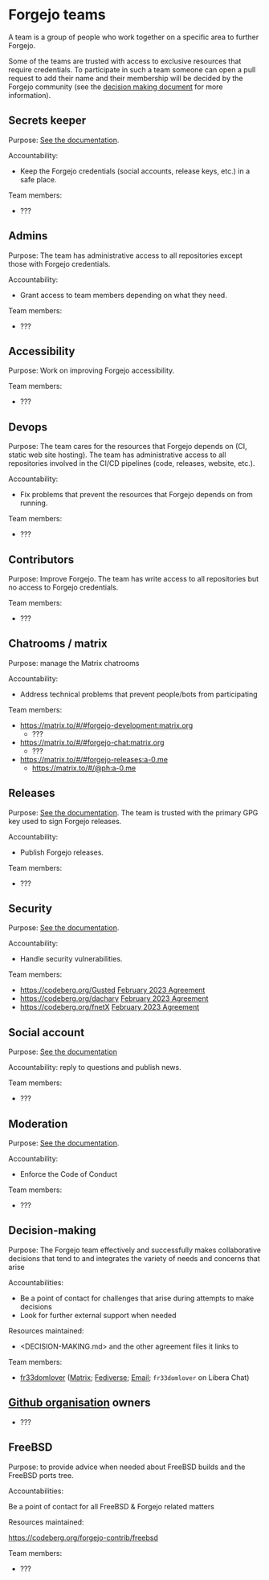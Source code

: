 # Forgejo teams

A team is a group of people who work together on a specific area to further Forgejo.

Some of the teams are trusted with access to exclusive resources that require credentials. To participate in such a team someone can open a pull request to add their name and their membership will be decided by the Forgejo community (see the [decision making document](DECISION-MAKING.md) for more information).

## Secrets keeper

Purpose: [See the documentation](https://codeberg.org/forgejo/forgejo/src/branch/forgejo/CONTRIBUTING/SECRETS.md).

Accountability:

* Keep the Forgejo credentials (social accounts, release keys, etc.) in a safe place.

Team members:

* ???

## Admins

Purpose: The team has administrative access to all repositories except those with Forgejo credentials.

Accountability:

* Grant access to team members depending on what they need.

Team members:

* ???

## Accessibility

Purpose: Work on improving Forgejo accessibility.

Team members:

* ???

## Devops

Purpose: The team cares for the resources that Forgejo depends on (CI, static web site hosting). The team has administrative access to all repositories involved in the CI/CD pipelines (code, releases, website, etc.).

Accountability:

* Fix problems that prevent the resources that Forgejo depends on from running.

Team members:

* ???

## Contributors

Purpose: Improve Forgejo. The team has write access to all repositories but no access to Forgejo credentials.

Team members:

* ???

## Chatrooms / matrix

Purpose: manage the Matrix chatrooms

Accountability:

* Address technical problems that prevent people/bots from participating

Team members:

* https://matrix.to/#/#forgejo-development:matrix.org
  * ???
* https://matrix.to/#/#forgejo-chat:matrix.org
  * ???
* https://matrix.to/#/#forgejo-releases:a-0.me
  * https://matrix.to/#/@ph:a-0.me

## Releases

Purpose: [See the documentation](https://codeberg.org/forgejo/forgejo/src/branch/forgejo/CONTRIBUTING/RELEASE.md). The team is trusted with the primary GPG key used to sign Forgejo releases.

Accountability:

* Publish Forgejo releases.

Team members:

* ???

## Security

Purpose: [See the documentation](https://codeberg.org/forgejo/forgejo/src/branch/forgejo/CONTRIBUTING/SECURITY.md).

Accountability:

* Handle security vulnerabilities.

Team members:

* https://codeberg.org/Gusted [February 2023 Agreement](https://codeberg.org/forgejo/meta/issues/142)
* https://codeberg.org/dachary [February 2023 Agreement](https://codeberg.org/forgejo/meta/issues/139)
* https://codeberg.org/fnetX [February 2023 Agreement](https://codeberg.org/forgejo/meta/issues/141)

## Social account

Purpose: [See the documentation](teams/SOCIAL.md)

Accountability: reply to questions and publish news.

Team members:

* ???

## Moderation

Purpose: [See the documentation](https://codeberg.org/forgejo/forgejo/src/branch/forgejo/CONTRIBUTING/COC.md).

Accountability:

* Enforce the Code of Conduct

Team members:

* ???

## Decision-making

Purpose: The Forgejo team effectively and successfully makes collaborative
decisions that tend to and integrates the variety of needs and concerns that
arise

Accountabilities:

- Be a point of contact for challenges that arise during attempts to make
  decisions
- Look for further external support when needed

Resources maintained:

- <DECISION-MAKING.md> and the other agreement files it links to

Team members:

- [fr33domlover](https://codeberg.org/fr33domlover)
  ([Matrix](https://matrix.to/#/@pere:towards.vision);
  [Fediverse](https://micro.towards.vision/@pere);
  [Email](mailto:pere@towards.vision);
  `fr33domlover` on Libera Chat)

## [Github organisation](https://github.com/forgejo) owners

- ???

## FreeBSD

Purpose: to provide advice when needed about FreeBSD builds and the FreeBSD
ports tree.

Accountabilities:

Be a point of contact for all FreeBSD & Forgejo related matters

Resources maintained:

https://codeberg.org/forgejo-contrib/freebsd

Team members:

- ???
